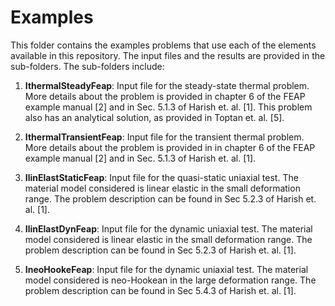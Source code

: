 # Examples

This folder contains the examples problems that use each of the elements available in this repository. The input files and the results are provided in the sub-folders. The sub-folders include:

1. **IthermalSteadyFeap**: Input file for the steady-state thermal problem. More details about the problem is provided in chapter 6 of the FEAP example manual [2] and in Sec. 5.1.3 of Harish et. al. [1]. This problem also has an analytical solution, as provided in Toptan et. al. [5].

2. **IthermalTransientFeap**: Input file for the transient thermal problem. More details about the problem is provided in in chapter 6 of the FEAP example manual [2] and in Sec. 5.1.3 of Harish et. al. [1].

3. **IlinElastStaticFeap**: Input file for the quasi-static uniaxial test. The material model considered is linear elastic in the small deformation range. The problem description can be found in Sec 5.2.3 of Harish et. al. [1].

4. **IlinElastDynFeap**: Input file for the dynamic uniaxial test. The material model considered is linear elastic in the small deformation range. The problem description can be found in Sec 5.2.3 of Harish et. al. [1].

5. **IneoHookeFeap**: Input file for the dynamic uniaxial test. The material model considered is neo-Hookean in the large deformation range. The problem description can be found in Sec 5.4.3 of Harish et. al. [1].